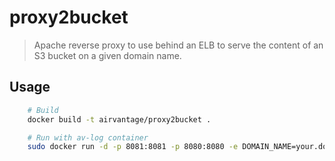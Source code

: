 # proxy2bucket
> Apache reverse proxy to use behind an ELB to serve the content of an S3 bucket on a given domain name.

## Usage

```sh
    # Build
    docker build -t airvantage/proxy2bucket .

    # Run with av-log container
    sudo docker run -d -p 8081:8081 -p 8080:8080 -e DOMAIN_NAME=your.domain.com -e S3_BUCKET_ENDPOINT=http://your.domain.com.s3-website-eu-west-1.amazonaws.com --name="proxy2bucket" --link av-log:av-log airvantage/proxy2bucket
```


